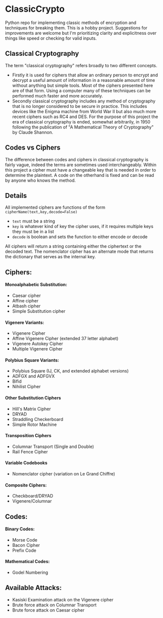 # ClassicCrypto
Python repo for implementing classic methods of encryption and techniques for breaking them. This is a hobby project. Suggestions for improvements are welcome but I'm prioritizing clarity and explicitness over things like speed or checking for valid inputs.

## Classical Cryptography
The term "classical cryptography" refers broadly to two different concepts.
* Firstly it is used for ciphers that allow an ordinary person to encrypt and decrypt a useful amount of information in a reasonable amount of time without anything but simple tools. Most of the ciphers presented here are of that form. Using a computer many of these techniques can be performed much faster and more accurately.
* Secondly classical cryptography includes any method of cryptography that is no longer considered to be secure in practice. This includes devices like the Enigma machine from World War II but also much more recent ciphers such as RC4 and DES. For the purpose of this project the era of classical cryptography is ended, somewhat arbitrarily, in 1950 following the publication of "A Mathematical Theory of Cryptography" by Claude Shannon.

## Codes vs Ciphers
The difference between codes and ciphers in classical cryptography is fairly vague, indeed the terms are sometimes used interchangeably. Within this project a cipher must have a changeable key that is needed in order to determine the plaintext. A code on the otherhand is fixed and can be read by anyone who knows the method.

## Details
All implemented ciphers are functions of the form `cipherName(text,key,decode=False)`
*  `text` must be a string
*  `key` is whatever kind of key the cipher uses, if it requires multiple keys they must be in a list
*  `decode` is boolean and sets the function to either encode or decode

All ciphers will return a string containing either the ciphertext or the decoded text.
The nomenclator cipher has an alternate mode that returns the dictionary that serves as the internal key.

##  Ciphers:
#### Monoalphabetic Substitution:
* Caesar cipher
* Affine cipher
* Atbash cipher
* Simple Substitution cipher
#### Vigenere Variants:
* Vigenere Cipher
* Affine Vigenere Cipher (extended 37 letter alphabet)
* Vigenere Autokey Cipher
* Multiple Vigenere Cipher
#### Polybius Square Variants:
* Polybius Square (IJ, CK, and extended alphabet versions)
* ADFGX and ADFGVX
* Bifid
* Nihilist Cipher
#### Other Substitution Ciphers
* Hill's Matrix Cipher
* DRYAD
* Straddling Checkerboard
* Simple Rotor Machine
#### Transposition Ciphers
* Columnar Transport (Single and Double)
* Rail Fence Cipher
#### Variable Codebooks
* Nomenclator cipher (variation on Le Grand Chiffre)

#### Composite Ciphers:
* Checkboard/DRYAD
* Vigenere/Columnar

## Codes:
#### Binary Codes:
* Morse Code
* Bacon Cipher
* Prefix Code
#### Mathematical Codes:
* Godel Numbering

## Available Attacks:
* Kasiski Examination attack on the Vigenere cipher
* Brute force attack on Columnar Transport
* Brute force attack on Caesar cipher
